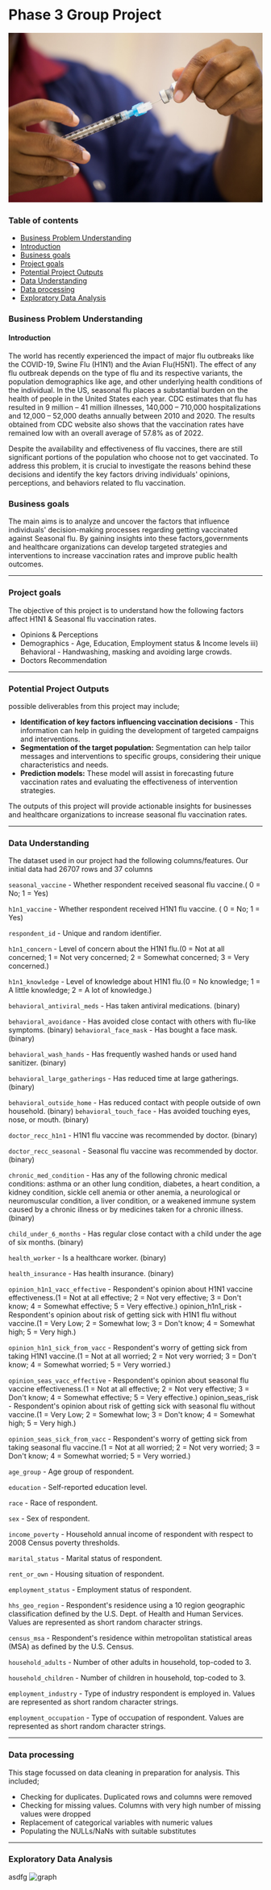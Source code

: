 # Phase 3 Group Project
![flu-vaccine.jpg](flu-vaccine.jpg)

### Table of contents 
 - [Business Problem Understanding](#Business-Problem-Understanding)
 - [Introduction](#Introduction)
 - [Business goals](#Business-goals)
 - [Project goals](#Project-goals)
 - [Potential Project Outputs](#Potential-Project-Outputs)
 - [Data Understanding](#Data-Understanding)
 - [Data processing](#Data-processing)
 - [Exploratory Data Analysis](#Exploratory-Data-Analysis)
 
### Business Problem Understanding
#### Introduction
The world has recently experienced the impact of major flu outbreaks like the COVID-19, Swine Flu (H1N1) and the Avian Flu(H5N1). The effect of any flu outbreak depends on the type of flu and its respective variants, the population demographics like age, and other underlying health conditions of the individual. In the US, seasonal flu places a substantial burden on the health of people in the United States each year. CDC estimates that flu has resulted in 9 million – 41 million illnesses, 140,000 – 710,000 hospitalizations and 12,000 – 52,000 deaths annually between 2010 and 2020. The results obtained from CDC website also shows that the vaccination rates have remained low with an overall average of 57.8% as of 2022.

Despite the availability and effectiveness of flu vaccines, there are still significant portions of the population who choose not to get vaccinated. To address this problem, it is crucial to investigate the reasons behind these decisions and identify the key factors driving individuals' opinions, perceptions, and behaviors related to flu vaccination.

### Business goals
The main aims is to analyze and uncover the factors that influence individuals' decision-making processes regarding getting vaccinated against Seasonal flu. By gaining insights into these factors,governments and healthcare organizations can develop targeted strategies and interventions to increase vaccination rates and improve public health outcomes.

***
### Project goals
The objective of this project is to understand how the following factors affect H1N1 & Seasonal flu vaccination rates.
* Opinions & Perceptions
* Demographics - Age, Education, Employment status & Income levels iii) Behavioral - Handwashing, masking and avoiding large crowds.
* Doctors Recommendation

***
### Potential Project Outputs
possible deliverables from this project may include;
* **Identification of key factors influencing vaccination decisions** - This information can help in guiding the development of targeted campaigns and interventions.
* **Segmentation of the target population:** Segmentation can help tailor messages and interventions to specific groups, considering their unique characteristics and needs.
* **Prediction models:** These model will assist in forecasting future vaccination rates and evaluating the effectiveness of intervention strategies.

The outputs of this project will provide actionable insights for businesses and healthcare organizations to increase seasonal flu vaccination rates. 

***
### Data Understanding
The dataset used in our project had the following columns/features.
Our initial data had 26707 rows and 37 columns

`seasonal_vaccine` - Whether respondent received seasonal flu vaccine.( 0 = No; 1 = Yes)

`h1n1_vaccine` - Whether respondent received H1N1 flu vaccine. ( 0 = No; 1 = Yes)

`respondent_id` - Unique and random identifier.

`h1n1_concern` - Level of concern about the H1N1 flu.(0 = Not at all concerned; 1 = Not very concerned; 2 = Somewhat concerned; 3 = Very concerned.)

`h1n1_knowledge` - Level of knowledge about H1N1 flu.(0 = No knowledge; 1 = A little knowledge; 2 = A lot of knowledge.)

`behavioral_antiviral_meds` - Has taken antiviral medications. (binary)

`behavioral_avoidance` - Has avoided close contact with others with flu-like symptoms. (binary)
`behavioral_face_mask` - Has bought a face mask. (binary)

`behavioral_wash_hands` - Has frequently washed hands or used hand sanitizer. (binary)

`behavioral_large_gatherings` - Has reduced time at large gatherings. (binary)

`behavioral_outside_home` - Has reduced contact with people outside of own household. (binary)
`behavioral_touch_face` - Has avoided touching eyes, nose, or mouth. (binary)

`doctor_recc_h1n1` - H1N1 flu vaccine was recommended by doctor. (binary)

`doctor_recc_seasonal` - Seasonal flu vaccine was recommended by doctor. (binary)

`chronic_med_condition` - Has any of the following chronic medical conditions: asthma or an other lung condition, diabetes, a heart condition, a kidney condition, sickle cell anemia or other anemia, a neurological or neuromuscular condition, a liver condition, or a weakened immune system caused by a chronic illness or by medicines taken for a chronic illness. (binary)

`child_under_6_months` - Has regular close contact with a child under the age of six months. (binary)

`health_worker` - Is a healthcare worker. (binary)

`health_insurance` - Has health insurance. (binary)

`opinion_h1n1_vacc_effective` - Respondent's opinion about H1N1 vaccine effectiveness.(1 = Not at all effective; 2 = Not very effective; 3 = Don't know; 4 = Somewhat effective; 5 = Very effective.)
opinion_h1n1_risk - Respondent's opinion about risk of getting sick with H1N1 flu without vaccine.(1 = Very Low; 2 = Somewhat low; 3 = Don't know; 4 = Somewhat high; 5 = Very high.)

`opinion_h1n1_sick_from_vacc` - Respondent's worry of getting sick from taking H1N1 vaccine.(1 = Not at all worried; 2 = Not very worried; 3 = Don't know; 4 = Somewhat worried; 5 = Very worried.)

`opinion_seas_vacc_effective` - Respondent's opinion about seasonal flu vaccine effectiveness.(1 = Not at all effective; 2 = Not very effective; 3 = Don't know; 4 = Somewhat effective; 5 = Very effective.)
opinion_seas_risk - Respondent's opinion about risk of getting sick with seasonal flu without vaccine.(1 = Very Low; 2 = Somewhat low; 3 = Don't know; 4 = Somewhat high; 5 = Very high.)

`opinion_seas_sick_from_vacc` - Respondent's worry of getting sick from taking seasonal flu vaccine.(1 = Not at all worried; 2 = Not very worried; 3 = Don't know; 4 = Somewhat worried; 5 = Very worried.)

`age_group` - Age group of respondent.

`education` - Self-reported education level.

`race` - Race of respondent.

`sex` - Sex of respondent.

`income_poverty` - Household annual income of respondent with respect to 2008 Census poverty thresholds.

`marital_status` - Marital status of respondent.

`rent_or_own` - Housing situation of respondent.

`employment_status` - Employment status of respondent.

`hhs_geo_region` - Respondent's residence using a 10 region geographic classification defined by the U.S. Dept. of Health and Human Services. Values are represented as short random character strings.

`census_msa` - Respondent's residence within metropolitan statistical areas (MSA) as defined by the U.S. Census.

`household_adults` - Number of other adults in household, top-coded to 3.

`household_children` - Number of children in household, top-coded to 3.

`employment_industry` - Type of industry respondent is employed in. Values are represented as short random character strings.

`employment_occupation` - Type of occupation of respondent. Values are represented as short random character strings.

***
### Data processing
This stage focussed on data cleaning in preparation for analysis. This included;
* Checking for duplicates. Duplicated rows and columns were removed
* Checking for missing values. Columns with very high number of missing values were dropped
* Replacement of categorical variables with numeric values
* Populating the NULLs/NaNs with suitable substitutes

***
### Exploratory Data Analysis
asdfg
![graph](images/background)

